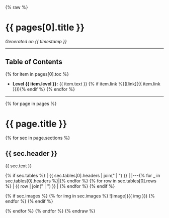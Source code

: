 {% raw %}
<!-- top of handbook_template.md -->
# {{ pages[0].title }}

*Generated on {{ timestamp }}*

---

## Table of Contents

{% for item in pages[0].toc %}
- **Level {{ item.level }}:** {{ item.text }} {% if item.link %}([link]({{ item.link }})){% endif %}
{% endfor %}

---

{% for page in pages %}
# {{ page.title }}

{% for sec in page.sections %}
## {{ sec.header }}

{{ sec.text }}

{% if sec.tables %}
| {{ sec.tables[0].headers | join(" | ") }} |
|---{% for _ in sec.tables[0].headers %}|{% endfor %}
{% for row in sec.tables[0].rows %}
| {{ row | join(" | ") }} |
{% endfor %}
{% endif %}

{% if sec.images %}
{% for img in sec.images %}
![image]({{ img }})
{% endfor %}
{% endif %}

{% endfor %}
{% endfor %}
{% endraw %}
